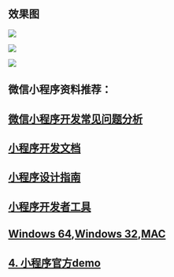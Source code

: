 ## 效果图

![](https://github.com/ghosThot/WeChat-first/blob/master/images/demo/welcomee.png)

![](https://github.com/ghosThot/WeChat-first/blob/master/images/demo/indexx.png)

![](https://github.com/ghosThot/WeChat-first/blob/master/images/demo/secondd.png)


## 微信小程序资料推荐：

## [ 微信小程序开发常见问题分析](http://blog.csdn.net/xiehuimx/article/details/52005355)

## [小程序开发文档](https://mp.weixin.qq.com/debug/wxadoc/dev/index.html)

## [小程序设计指南](https://mp.weixin.qq.com/debug/wxadoc/design/index.html)

## [小程序开发者工具](https://mp.weixin.qq.com/debug/wxadoc/dev/index.html)
## [Windows 64](https://servicewechat.com/wxa-dev-logic/download_redirect?type=x64&amp;from=mpwiki&amp;t=1474887501301),[Windows 32](https://servicewechat.com/wxa-dev-logic/download_redirect?type=ia32&amp;from=mpwiki&amp;t=1474887501301),[MAC](https://servicewechat.com/wxa-dev-logic/download_redirect?type=darwin&amp;from=mpwiki&amp;t=1474887501301)


## [4. 小程序官方demo](https://github.com/ghosThot/WeChat-first/blob/master/weixinapp-demo.zip)



